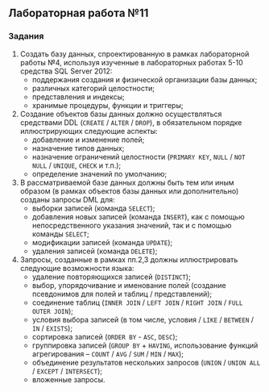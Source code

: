 ## Лабораторная работа №11
### Задания
1. Создать базу данных, спроектированную в рамках лабораторной работы №4, используя изученные в лабораторных работах 5-10 средства SQL Server 2012:
    * поддержания создания и физической организации базы данных;
    * различных категорий целостности;
    * представления и индексы;
    * хранимые процедуры, функции и триггеры;
2. Создание объектов базы данных должно осуществляться средствами DDL (`CREATE` / `ALTER` / `DROP`), в обязательном порядке иллюстрирующих следующие аспекты:
    * добавление и изменение полей;
    * назначение типов данных;
    * назначение ограничений целостности (`PRIMARY KEY`, `NULL` / `NOT NULL` / `UNIQUE`, `CHECK` и т.п.);
    * определение значений по умолчанию;
3. В рассматриваемой базе данных должны быть тем или иным образом (в рамках объектов базы данных или дополнительно) созданы запросы DML для:
    * выборки записей (команда `SELECT`);
    * добавления новых записей (команда `INSERT`), как с помощью непосредственного указания значений, так и с помощью команды `SELECT`;
    * модификации записей (команда `UPDATE`);
    * удаления записей (команда `DELETE`);
4. Запросы, созданные в рамках пп.2,3 должны иллюстрировать следующие возможности языка:
    * удаление повторяющихся записей (`DISTINCT`);
    * выбор, упорядочивание и именование полей (создание псевдонимов для полей и таблиц / представлений);
    * соединение таблиц (`INNER JOIN` / `LEFT JOIN` / `RIGHT JOIN` / `FULL OUTER JOIN`);
    * условия выбора записей (в том числе, условия / `LIKE` / `BETWEEN` / `IN` / `EXISTS`);
    * сортировка записей (`ORDER BY` - `ASC`, `DESC`);
    * группировка записей (`GROUP BY` + `HAVING`, использование функций агрегирования – `COUNT` / `AVG` / `SUM` / `MIN` / `MAX`);
    * объединение результатов нескольких запросов (`UNION` / `UNION ALL` / `EXCEPT` / `INTERSECT`);
    * вложенные запросы.